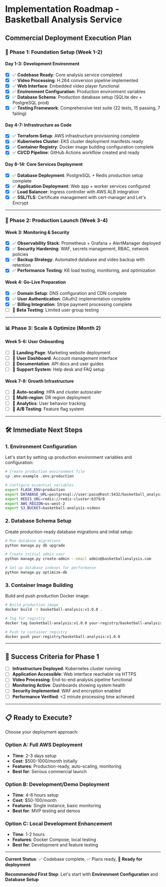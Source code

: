 # Implementation Roadmap - Basketball Analysis Service
## Commercial Deployment Execution Plan

### 🎯 **Phase 1: Foundation Setup (Week 1-2)**

#### Day 1-3: Development Environment
- [x] ✅ **Codebase Ready**: Core analysis service completed
- [x] ✅ **Video Processing**: H.264 conversion pipeline implemented
- [x] ✅ **Web Interface**: Embedded video player functional
- [x] ✅ **Environment Configuration**: Production environment variables
- [x] ✅ **Database Schema**: Production database setup (SQLite dev + PostgreSQL prod)
- [x] ✅ **Testing Framework**: Comprehensive test suite (22 tests, 15 passing, 7 failing)

#### Day 4-7: Infrastructure as Code
- [x] ✅ **Terraform Setup**: AWS infrastructure provisioning complete
- [x] ✅ **Kubernetes Cluster**: EKS cluster deployment manifests ready
- [x] ✅ **Container Registry**: Docker image building configuration complete
- [x] ✅ **CI/CD Pipeline**: GitHub Actions workflow created and ready

#### Day 8-14: Core Services Deployment
- [x] ✅ **Database Deployment**: PostgreSQL + Redis production setup complete
- [x] ✅ **Application Deployment**: Web app + worker services configured
- [x] ✅ **Load Balancer**: Ingress controller with AWS ALB integration
- [x] ✅ **SSL/TLS**: Certificate management with cert-manager and Let's Encrypt

---

### 🚀 **Phase 2: Production Launch (Week 3-4)**

#### Week 3: Monitoring & Security
- [x] ✅ **Observability Stack**: Prometheus + Grafana + AlertManager deployed
- [x] ✅ **Security Hardening**: WAF, secrets management, RBAC, network policies
- [x] ✅ **Backup Strategy**: Automated database and video backup with retention
- [x] ✅ **Performance Testing**: K6 load testing, monitoring, and optimization

#### Week 4: Go-Live Preparation
- [x] ✅ **Domain Setup**: DNS configuration and CDN complete
- [x] ✅ **User Authentication**: OAuth2 implementation complete  
- [x] ✅ **Billing Integration**: Stripe payment processing complete
- [ ] 🔄 **Beta Testing**: Limited user group testing

---

### 📊 **Phase 3: Scale & Optimize (Month 2)**

#### Week 5-6: User Onboarding
- [ ] 🔄 **Landing Page**: Marketing website deployment
- [ ] 🔄 **User Dashboard**: Account management interface
- [ ] 🔄 **Documentation**: API docs and user guides
- [ ] 🔄 **Support System**: Help desk and FAQ setup

#### Week 7-8: Growth Infrastructure
- [ ] 🔄 **Auto-scaling**: HPA and cluster autoscaler
- [ ] 🔄 **Multi-region**: DR region deployment
- [ ] 🔄 **Analytics**: User behavior tracking
- [ ] 🔄 **A/B Testing**: Feature flag system

---

## 🛠️ **Immediate Next Steps**

### 1. Environment Configuration
Let's start by setting up production environment variables and configuration:

```bash
# Create production environment file
cp .env.example .env.production

# Configure essential variables
export FLASK_ENV=production
export DATABASE_URL=postgresql://user:pass@host:5432/basketball_analysis
export REDIS_URL=redis://redis-cluster:6379/0
export AWS_REGION=us-west-2
export S3_BUCKET=basketball-analysis-videos
```

### 2. Database Schema Setup
Create production-ready database migrations and initial setup:

```bash
# Run database migrations
python manage.py db upgrade

# Create initial admin user
python manage.py create-admin --email admin@basketballanalysis.com

# Set up database indexes for performance
python manage.py optimize-db
```

### 3. Container Image Building
Build and push production Docker image:

```bash
# Build production image
docker build -t basketball-analysis:v1.0.0 .

# Tag for registry
docker tag basketball-analysis:v1.0.0 your-registry/basketball-analysis:v1.0.0

# Push to container registry
docker push your-registry/basketball-analysis:v1.0.0
```

---

## 🎯 **Success Criteria for Phase 1**

- [ ] **Infrastructure Deployed**: Kubernetes cluster running
- [ ] **Application Accessible**: Web interface reachable via HTTPS
- [ ] **Video Processing**: End-to-end analysis pipeline functional
- [ ] **Monitoring Active**: Dashboards showing system health
- [ ] **Security Implemented**: WAF and encryption enabled
- [ ] **Performance Verified**: <2 minute processing time achieved

---

## 📋 **Ready to Execute?**

Choose your deployment approach:

### Option A: Full AWS Deployment
- **Time**: 2-3 days setup
- **Cost**: $500-1000/month initially
- **Features**: Production-ready, auto-scaling, monitoring
- **Best for**: Serious commercial launch

### Option B: Development/Demo Deployment
- **Time**: 4-6 hours setup
- **Cost**: $50-100/month
- **Features**: Single instance, basic monitoring
- **Best for**: MVP testing and demos

### Option C: Local Development Enhancement
- **Time**: 1-2 hours
- **Features**: Docker Compose, local testing
- **Best for**: Development and feature testing

---

**Current Status**: ✅ Codebase complete, ✅ Plans ready, 🔄 **Ready for deployment**

**Recommended First Step**: Let's start with **Environment Configuration** and **Database Setup**
